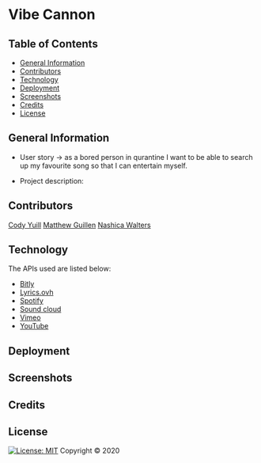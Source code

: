# Vibe Cannon
  
## Table of Contents
* [General Information](#general-information)
* [Contributors](#contributors)
* [Technology](#technology)
* [Deployment](#deployment)
* [Screenshots](#screenshots)
* [Credits](#credits)
* [License](#license)


## General Information

* User story -> as a bored person in qurantine I want to be able to search up my favourite song so that I can entertain myself.

* Project description:

## Contributors
[Cody Yuill](https://github.com/CodyYuill)
[Matthew Guillen](https://github.com/GuilleMGN)
[Nashica Walters](https://github.com/nashwalters)



## Technology

The APIs used are listed below:

* [Bitly](https://dev.bitly.com/)
* [Lyrics.ovh](https://lyricsovh.docs.apiary.io/#)
* [Spotify](https://developer.spotify.com/documentation/web-api/)
* [Sound cloud](https://developers.soundcloud.com/)
* [Vimeo](https://developer.vimeo.com/)
* [YouTube](https://developers.google.com/youtube/)

## Deployment


## Screenshots



## Credits



## License 
[![License: MIT](https://img.shields.io/badge/License-MIT-yellow.svg)](https://opensource.org/licenses/MIT)
Copyright © 2020
